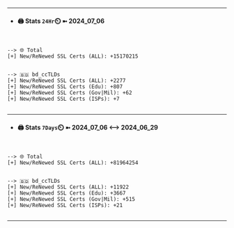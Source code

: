 

---
- #### 🖨️ **Stats** `24Hr`⏲️ ➼ 2024_07_06
```console


--> 🌐 Total
[+] New/ReNewed SSL Certs (ALL): +15170215


--> 🇧🇩 bd_ccTLDs
[+] New/ReNewed SSL Certs (ALL): +2277
[+] New/ReNewed SSL Certs (Edu): +807
[+] New/ReNewed SSL Certs (Gov|Mil): +62
[+] New/ReNewed SSL Certs (ISPs): +7


```

---
- #### 🖨️ **Stats** `7Days`⏲️ ➼ 2024_07_06 <--> 2024_06_29
```console


--> 🌐 Total
[+] New/ReNewed SSL Certs (ALL): +81964254


--> 🇧🇩 bd_ccTLDs
[+] New/ReNewed SSL Certs (ALL): +11922
[+] New/ReNewed SSL Certs (Edu): +3667
[+] New/ReNewed SSL Certs (Gov|Mil): +515
[+] New/ReNewed SSL Certs (ISPs): +21


```

---

